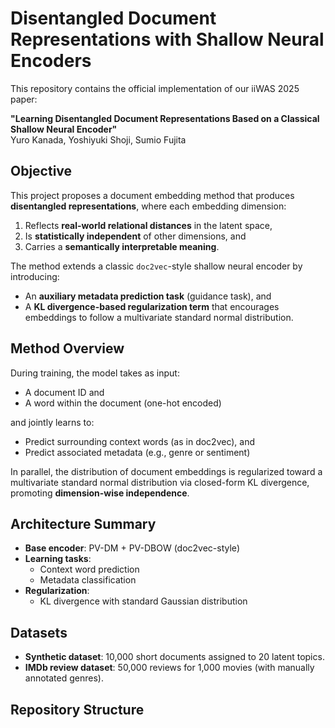 # Disentangled Document Representations with Shallow Neural Encoders

This repository contains the official implementation of our iiWAS 2025 paper:

**"Learning Disentangled Document Representations Based on a Classical Shallow Neural Encoder"**  
Yuro Kanada, Yoshiyuki Shoji, Sumio Fujita

## Objective

This project proposes a document embedding method that produces **disentangled representations**, where each embedding dimension:

1. Reflects **real-world relational distances** in the latent space,  
2. Is **statistically independent** of other dimensions, and  
3. Carries a **semantically interpretable meaning**.

The method extends a classic `doc2vec`-style shallow neural encoder by introducing:

- An **auxiliary metadata prediction task** (guidance task), and  
- A **KL divergence-based regularization term** that encourages embeddings to follow a multivariate standard normal distribution.

## Method Overview

During training, the model takes as input:

- A document ID and  
- A word within the document (one-hot encoded)

and jointly learns to:

- Predict surrounding context words (as in doc2vec), and  
- Predict associated metadata (e.g., genre or sentiment)

In parallel, the distribution of document embeddings is regularized toward a multivariate standard normal distribution via closed-form KL divergence, promoting **dimension-wise independence**.

## Architecture Summary

- **Base encoder**: PV-DM + PV-DBOW (doc2vec-style)
- **Learning tasks**:
  - Context word prediction
  - Metadata classification
- **Regularization**:
  - KL divergence with standard Gaussian distribution

## Datasets

- **Synthetic dataset**: 10,000 short documents assigned to 20 latent topics.  
- **IMDb review dataset**: 50,000 reviews for 1,000 movies (with manually annotated genres).

## Repository Structure

